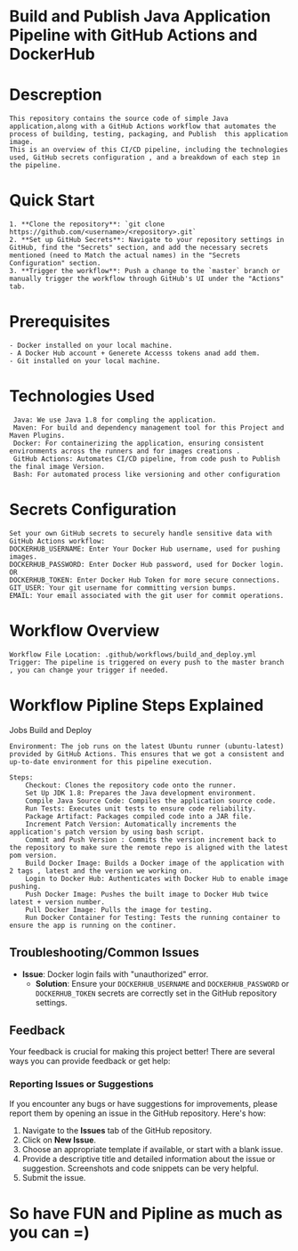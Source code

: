 # Build and Publish Java Application Pipeline with GitHub Actions and DockerHub




# Descreption 
    This repository contains the source code of simple Java application,along with a GitHub Actions workflow that automates the process of building, testing, packaging, and Publish  this application image.
    This is an overview of this CI/CD pipeline, including the technologies used, GitHub secrets configuration , and a breakdown of each step in the pipeline.


# Quick Start
    1. **Clone the repository**: `git clone https://github.com/<username>/<repository>.git`
    2. **Set up GitHub Secrets**: Navigate to your repository settings in GitHub, find the "Secrets" section, and add the necessary secrets mentioned (need to Match the actual names) in the "Secrets      Configuration" section.
    3. **Trigger the workflow**: Push a change to the `master` branch or manually trigger the workflow through GitHub's UI under the "Actions" tab.


# Prerequisites
    - Docker installed on your local machine.
    - A Docker Hub account + Generete Accesss tokens anad add them.
    - Git installed on your local machine.


# Technologies Used 
     Java: We use Java 1.8 for compling the application.
     Maven: For build and dependency management tool for this Project and Maven Plugins.
     Docker: For containerizing the application, ensuring consistent environments across the runners and for images creations .
     GitHub Actions: Automates CI/CD pipeline, from code push to Publish the final image Version.
     Bash: For automated process like versioning and other configuration



# Secrets Configuration
    Set your own GitHub secrets to securely handle sensitive data with GitHub Actions workflow:
    DOCKERHUB_USERNAME: Enter Your Docker Hub username, used for pushing images.
    DOCKERHUB_PASSWORD: Enter Docker Hub password, used for Docker login.
    OR
    DOCKERHUB_TOKEN: Enter Docker Hub Token for more secure connections.
    GIT_USER: Your git username for committing version bumps.
    EMAIL: Your email associated with the git user for commit operations.

# Workflow Overview

    Workflow File Location: .github/workflows/build_and_deploy.yml
    Trigger: The pipeline is triggered on every push to the master branch , you can change your trigger if needed.

# Workflow Pipline Steps Explained 
Jobs
Build and Deploy

    Environment: The job runs on the latest Ubuntu runner (ubuntu-latest) provided by GitHub Actions. This ensures that we got a consistent and up-to-date environment for this pipeline execution.

    Steps:
        Checkout: Clones the repository code onto the runner.
        Set Up JDK 1.8: Prepares the Java development environment.
        Compile Java Source Code: Compiles the application source code.
        Run Tests: Executes unit tests to ensure code reliability.
        Package Artifact: Packages compiled code into a JAR file.
        Increment Patch Version: Automatically increments the application's patch version by using bash script.
        Commit and Push Version : Commits the version increment back to the repository to make sure the remote repo is aligned with the latest pom version.
        Build Docker Image: Builds a Docker image of the application with 2 tags , latest and the version we working on.
        Login to Docker Hub: Authenticates with Docker Hub to enable image pushing.
        Push Docker Image: Pushes the built image to Docker Hub twice latest + version number.
        Pull Docker Image: Pulls the image for testing.
        Run Docker Container for Testing: Tests the running container to ensure the app is running on the continer.
## Troubleshooting/Common Issues

- **Issue**: Docker login fails with "unauthorized" error.
  - **Solution**: Ensure your `DOCKERHUB_USERNAME` and `DOCKERHUB_PASSWORD` or `DOCKERHUB_TOKEN` secrets are correctly set in the GitHub repository settings.

## Feedback

Your feedback is crucial for making this project better! There are several ways you can provide feedback or get help:

### Reporting Issues or Suggestions

If you encounter any bugs or have suggestions for improvements, please report them by opening an issue in the GitHub repository. Here's how:

1. Navigate to the **Issues** tab of the GitHub repository.
2. Click on **New Issue**.
3. Choose an appropriate template if available, or start with a blank issue.
4. Provide a descriptive title and detailed information about the issue or suggestion. Screenshots and code snippets can be very helpful.
5. Submit the issue.

# So have FUN and Pipline as much as you can =)

```
